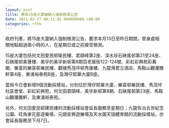 ```yaml
---
layout: post
title: 再有15座大廈被納入強制檢測公告
date: 2021-02-27 00:11:02.000000000 +08:00
categories: rthk
---
```


政府刊憲，將15座大廈納入強制檢測公告，要求本月13日至昨日期間，曾身處相關地點超過兩小時的人，在星期日或之前接受檢測。

15座大廈包括何文田愛民邨衛民樓、君頤峰第2座、深水埗石硤尾邨第21至24座、石硤尾邨美薈樓、美孚的美孚新邨第8期百老匯街122-124號、彩虹彩興苑彩蕎閣、樂富的樂富邨樂民樓、觀塘秀茂坪邨秀康樓、九龍灣君立酒店、馬鞍山觀瀾雅軒第4座、東涌裕泰苑B座，及灣仔熙華大廈B座。

當局今日會新增9個流動採樣站，分別位於灣仔熙華大廈、樂富邨樂民樓、秀茂坪社區會堂、彩虹彩興苑、何文田君頤峰、美孚新邨第8期、石硤尾邨第23座、馬鞍山觀瀾雅軒，及東涌裕泰苑。

另外，何文田愛民邨建民樓的流動採樣站會延長服務至星期日；九龍佐治五世紀念公園、旺角麥花臣遊樂場、元朗安興遊樂場及天水圍天瑞體育館的流動採樣站，亦會延長服務至下月7日。
